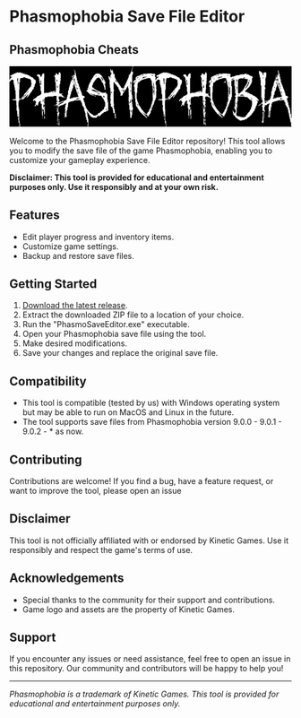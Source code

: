 # Phasmophobia Save File Editor
## Phasmophobia Cheats
![Game Logo](game_logo.png) <!-- Replace with the actual logo -->

Welcome to the Phasmophobia Save File Editor repository! This tool allows you to modify the save file of the game Phasmophobia, enabling you to customize your gameplay experience.

**Disclaimer: This tool is provided for educational and entertainment purposes only. Use it responsibly and at your own risk.**

## Features

- Edit player progress and inventory items.
- Customize game settings.
- Backup and restore save files.

## Getting Started

1. [Download the latest release](https://github.com/yungestdev/phasmo-save-editor/releases/latest).
2. Extract the downloaded ZIP file to a location of your choice.
3. Run the "PhasmoSaveEditor.exe" executable.
4. Open your Phasmophobia save file using the tool.
5. Make desired modifications.
6. Save your changes and replace the original save file.

## Compatibility

- This tool is compatible (tested by us) with Windows operating system but may be able to run on MacOS and Linux in the future.
- The tool supports save files from Phasmophobia version 9.0.0 - 9.0.1 - 9.0.2 - * as now.

## Contributing

Contributions are welcome! If you find a bug, have a feature request, or want to improve the tool, please open an issue

## Disclaimer

This tool is not officially affiliated with or endorsed by Kinetic Games. Use it responsibly and respect the game's terms of use.

## Acknowledgements

- Special thanks to the community for their support and contributions.
- Game logo and assets are the property of Kinetic Games.

## Support

If you encounter any issues or need assistance, feel free to open an issue in this repository. Our community and contributors will be happy to help you!

---

*Phasmophobia is a trademark of Kinetic Games. This tool is provided for educational and entertainment purposes only.*
